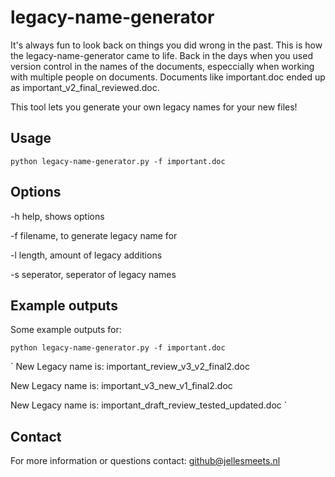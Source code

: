 # legacy-name-generator
It's always fun to look back on things you did wrong in the past. This is how the legacy-name-generator came to life.
Back in the days when you used version control in the names of the documents, especcially when working with multiple people on documents.
Documents like important.doc ended up as important_v2_final_reviewed.doc.

This tool lets you generate your own legacy names for your new files!

## Usage
`python legacy-name-generator.py -f important.doc`

## Options
-h help, shows options

-f filename, to generate legacy name for

-l length, amount of legacy additions

-s seperator, seperator of legacy names

## Example outputs

Some example outputs for:

`
python legacy-name-generator.py -f important.doc
`

`
New Legacy name is:  important_review_v3_v2_final2.doc

New Legacy name is: important_v3_new_v1_final2.doc

New Legacy name is:  important_draft_review_tested_updated.doc
`

## Contact
For more information or questions contact: github@jellesmeets.nl
